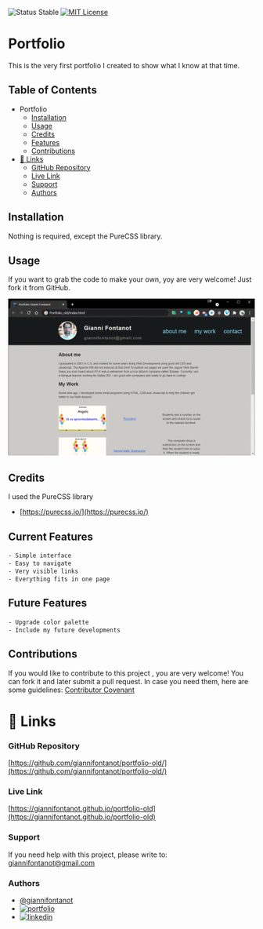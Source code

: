 
![Status Stable](https://img.shields.io/badge/Status-Stable-blue)
[![MIT License](https://img.shields.io/badge/License-MIT%20License-brightgreen)](https://github.com/tterb/atomic-design-ui/blob/master/LICENSEs)
# Portfolio
This is the very first portfolio I created to show what I know at that time.
## Table of Contents
- Portfolio
	* [Installation](#installation)
	* [Usage](#usage)
	* [Credits](#credits)
	* [Features](#features)
	* [Contributions](#contributions)
- [🔗 Links](#---links)
	+ [GitHub Repository](#github-repository)
	+ [Live Link](#live-link)
	+ [Support](#support)
	+ [Authors](#authors)
## Installation
Nothing is required, except the PureCSS library.
## Usage
If you want to grab the code to make your own, yoy are very welcome! Just fork it from GitHub.

![portfolio-old.gif](portfolio-old.gif)
## Credits
I used the PureCSS library 
 - [https://purecss.io/](https://purecss.io/)

## Current Features
````````````````````````
- Simple interface
- Easy to navigate
- Very visible links
- Everything fits in one page
````````````````````````
## Future Features
````````````````````````
- Upgrade color palette
- Include my future developments
````````````````````````
## Contributions
If you would like to contribute to this project , you are very welcome! You can fork it and later submit a pull request. 
In case you need them, here are some guidelines: [Contributor Covenant](https://www.contributor-covenant.org/)
# 🔗 Links
### GitHub Repository
[https://github.com/giannifontanot/portfolio-old/](https://github.com/giannifontanot/portfolio-old/)
### Live Link
[https://giannifontanot.github.io/portfolio-old](https://giannifontanot.github.io/portfolio-old)
### Support
If you need help with this project, please write to: [giannifontanot@gmail.com](https://mailto:giannifontanot@gmail.com)
### Authors
 - [@giannifontanot](https://www.github.com/giannifontanot)
 - [![portfolio](https://img.shields.io/badge/my_portfolio-000?style=for-the-badge&logo=ko-fi&logoColor=white)](https://giannifontanot.github.io/portfolio/)
 - [![linkedin](https://img.shields.io/badge/linkedin-0A66C2?style=for-the-badge&logo=linkedin&logoColor=white)](https://www.linkedin.com/in/gianni-fontanot/)